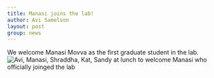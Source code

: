```yaml
---
title: Manasi joins the lab!
author: Avi Samelson
layout: post
group: news
---
```

We welcome Manasi Movva as the first graduate student in the lab. <br>
<img src="/static/img/news/MMLunch.jpg" alt="Avi, Manasi, Shraddha, Kat, Sandy at lunch to welcome Manasi who officially joinged the lab" class="img-fluid">
